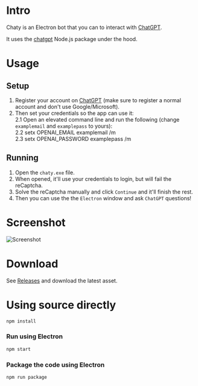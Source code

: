 # Intro

Chaty is an Electron bot that you can to interact with [ChatGPT](https://chat.openai.com/chat).

It uses the [chatgpt](https://github.com/transitive-bullshit/chatgpt-api) Node.js package under the hood.

# Usage

## Setup
1. Register your account on [ChatGPT](https://chat.openai.com/auth/login) (make sure to register a normal account and don't use Google/Microsoft).
2. Then set your credentials so the app can use it:  
2.1 Open an elevated command line and run the following (change `examplemail` and `examplepass` to yours):  
2.2 setx OPENAI_EMAIL examplemail /m  
2.3 setx OPENAI_PASSWORD examplepass /m

## Running
1. Open the `chaty.exe` file.  
2. When opened, it'll use your credentials to login, but will fail the reCaptcha.  
3. Solve the reCaptcha manually and click `Continue` and it'll finish the rest.  
4. Then you can use the the `Electron` window and ask `ChatGPT` questions!

# Screenshot

![Screenshot](https://github.com/ShiranAbir/chaty/releases/blob/public/screenshot.jpg?raw=true)

# Download

See [Releases](https://github.com/ShiranAbir/chaty/releases) and download the latest asset.

# Using source directly

```sh
npm install
```

### Run using Electron

```sh
npm start
```

### Package the code using Electron

```sh
npm run package
```
